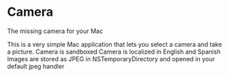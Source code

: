# Camera
The missing camera for your Mac

This is a very simple Mac application that lets you select a camera and take a picture.
Camera is sandboxed
Camera is localized in English and Spanish
Images are stored as JPEG in NSTemporaryDirectory and opened in your default jpeg handler
